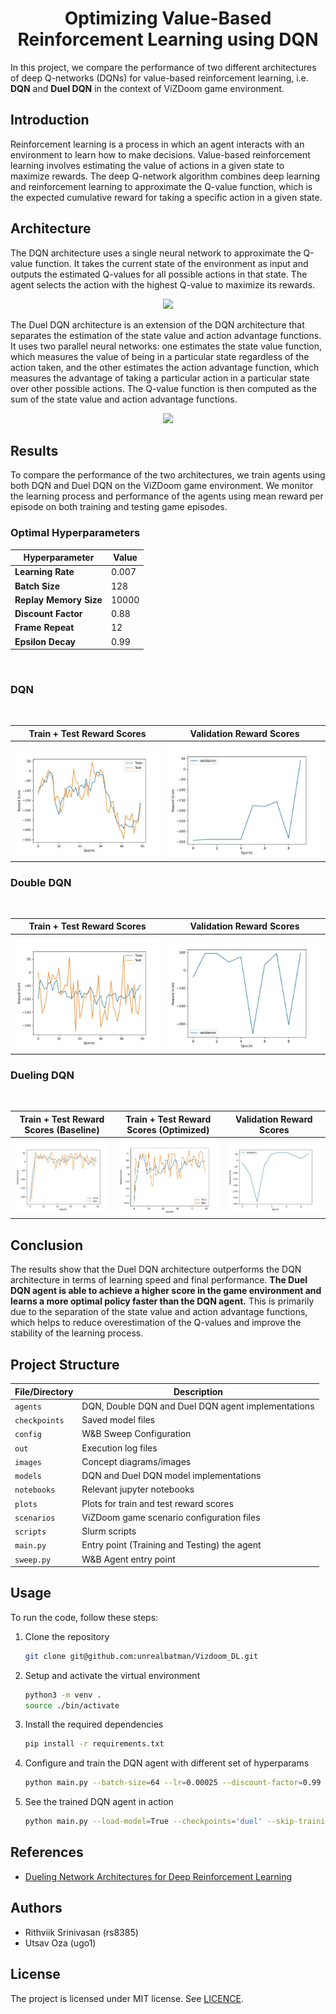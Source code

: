 <div align="center">

# <b>Optimizing Value-Based Reinforcement Learning using DQN</b>

</div>

In this project, we compare the performance of two different architectures of deep Q-networks (DQNs) for value-based reinforcement learning, i.e. **DQN** and **Duel DQN** in the context of ViZDoom game environment.


## Introduction

Reinforcement learning is a process in which an agent interacts with an environment to learn how to make decisions. Value-based reinforcement learning involves estimating the value of actions in a given state to maximize rewards. The deep Q-network algorithm combines deep learning and reinforcement learning to approximate the Q-value function, which is the expected cumulative reward for taking a specific action in a given state.

## Architecture

The DQN architecture uses a single neural network to approximate the Q-value function. It takes the current state of the environment as input and outputs the estimated Q-values for all possible actions in that state. The agent selects the action with the highest Q-value to maximize its rewards.

<div align="center"><image width="400" src="./images/dqn.png"></div>

The Duel DQN architecture is an extension of the DQN architecture that separates the estimation of the state value and action advantage functions. It uses two parallel neural networks: one estimates the state value function, which measures the value of being in a particular state regardless of the action taken, and the other estimates the action advantage function, which measures the advantage of taking a particular action in a particular state over other possible actions. The Q-value function is then computed as the sum of the state value and action advantage functions.
<div align="center"><image width="400" src="./images/ddqn.png"></div>

## Results

To compare the performance of the two architectures, we train agents using both DQN and Duel DQN on the ViZDoom game
environment. We monitor the learning process and performance of the agents using mean reward per episode on both training
and testing game episodes.

### Optimal Hyperparameters

| Hyperparameter | Value |
|----------------|-------|
| **Learning Rate** | 0.007 |
| **Batch Size** | 128 |
| **Replay Memory Size** | 10000 |
| **Discount Factor** | 0.88 |
| **Frame Repeat** | 12 |
| **Epsilon Decay** | 0.99 |

<br>

### DQN

<br>

Train + Test Reward Scores | Validation Reward Scores |
:-------------------------:|:-------------------------:
![](./plots/dqn.jpg)  |  ![](./plots/dqn_validation.jpg)

### Double DQN

<br>

Train + Test Reward Scores | Validation Reward Scores |
:-------------------------:|:-------------------------:
![](./plots/double_dqn.jpg)  |  ![](./plots/double_dqn_validation.jpg)


### Dueling DQN

<br>

| Train + Test Reward Scores (**Baseline**) | Train + Test Reward Scores (**Optimized**) | Validation Reward Scores |
:---------:|:-------------------------:|:-------------------------:
![](./plots/duel_dqn_1.jpg) | ![](./plots/duel_dqn.jpg)  |  ![](./plots/duel_dqn_validation_1.jpg)


## Conclusion

The results show that the Duel DQN architecture outperforms the DQN architecture in terms of learning speed and
final performance. **The Duel DQN agent is able to achieve a higher score in the game environment and learns a more
optimal policy faster than the DQN agent.** This is primarily due to the separation of the state value and action advantage
functions, which helps to reduce overestimation of the Q-values and improve the stability of the learning process.

## Project Structure

| File/Directory | Description |
|----------------|-------------|
| `agents`       | DQN, Double DQN and Duel DQN agent implementations  |
| `checkpoints`  | Saved model files  |
| `config`       | W&B Sweep Configuration  |
| `out`          | Execution log files |
| `images`       | Concept diagrams/images  |
| `models`       | DQN and Duel DQN model implementations |
| `notebooks`    | Relevant jupyter notebooks |
| `plots`        | Plots for train and test reward scores |
| `scenarios`    | ViZDoom game scenario configuration files |
| `scripts`      | Slurm scripts |
| `main.py`      | Entry point (Training and Testing) the agent |
| `sweep.py`     | W&B Agent entry point |

## Usage

To run the code, follow these steps:

1. Clone the repository
    ```bash
    git clone git@github.com:unrealbatman/Vizdoom_DL.git
    ```

2. Setup and activate the virtual environment
    ```bash
    python3 -m venv .
    source ./bin/activate
    ```

3. Install the required dependencies
    ```bash
    pip install -r requirements.txt
    ```

4. Configure and train the DQN agent with different set of hyperparams
    ```bash
    python main.py --batch-size=64 --lr=0.00025 --discount-factor=0.99 --num-epochs=50 --memory-size=10000
    ```

5. See the trained DQN agent in action
    ```bash
    python main.py --load-model=True --checkpoints='duel' --skip-training=True
    ```

## References

- [Dueling Network Architectures for Deep Reinforcement Learning](https://arxiv.org/pdf/1511.06581.pdf)


## Authors

- Rithviik Srinivasan (rs8385)
- Utsav Oza (ugo1)

## License

The project is licensed under MIT license. See [LICENCE](./LICENSE).
